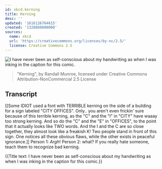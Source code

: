 ```yaml
---
id: xkcd.kerning
title: Kerning
desc: ''
updated: '1616126764615'
created: '1328860800000'
sources:
  name: xkcd
  url: 'https://creativecommons.org/licenses/by-nc/2.5/'
  license: Creative Commons 2.5
---
```

![I have never been as self-conscious about my handwriting as when I was inking in the caption for this comic.](https://imgs.xkcd.com/comics/kerning.png)
> "Kerning", by Randall Munroe, licensed under Creative Commons Attribution-NonCommercial 2.5 License

## Transcript
[[Some IDIOT used a font with TERRIBLE kerning on the side of a building for a sign labeled "CITY OFFICES".  Only.. you aren't even frickin' sure because of this terrible kerning, as the "C" and the "I" in "CITY" have waaay too strong kerning. And so do the "C" and the "E" in "OFFICES", to the point that it actually looks like TWO words.  And the I and the C are so close together, they almost look like a freakish K!  Two people stand in front of this sign. One notices all these obvious flaws, while the other exists in peaceful ignorance.]]
Person 1: *Argh*!
Person 2: what?
If you really hate someone, teach them to recognize bad kerning.

{{Title text: I have never been as self-conscious about my handwriting as when I was inking in the caption for this comic.}}
